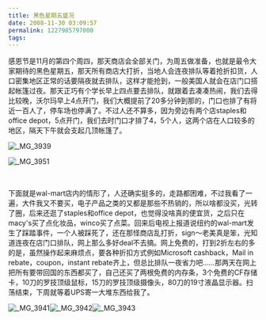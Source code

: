 ```yaml
---
title: 黑色星期五盛况
date: 2008-11-30 03:09:57
permalink: 1227985797000
tags:
---
```


<p>感恩节是11月的第四个周四，那天商店会全部关门，为周五做准备，也就是最令大家期待的黑色星期五，那天所有商店大打折，当地人会连夜排队等着抢折扣货，人口密集地区正常的话要隔夜就去排队，这样才能抢到，一般美国人就会在店门口搭起帐篷过夜。那天正巧有个学长早上四点要去排队，就跟着去凑凑热闹，我们去得比较晚，沃尔玛早上4点开门，我们大概提前了20多分钟到那的，门口也排了有将近一百人了，停车场也停满了。不过人还不算多，因为旁边有两个店staples和office depot，5点开门，我们去时门口才排了4，5个人，这两个店在人口较多的地区，隔天下午就会支起几顶帐篷了。</p>
<!-- more -->
<p><img alt="_MG_3939" src="http://static.flickr.com/3020/3070650438_b16f9cbac9.jpg" border="0" /></p>  <p><img alt="_MG_3951" src="http://static.flickr.com/3210/3069821523_3e00083378.jpg" border="0" /></p>  <p>&#160;</p>  <p>下面就是wal-mart店内的情形了，人还确实挺多的，走路都困难，不过我看了一遍，大件我又不要买，电子产品之类的又都是那些不热销的，所以啥都没买，光转了圈，后来还逛了staples和office depot，也觉得没啥真的便宜货，之后只在macy's买了点化妆品，winco买了点菜。回来后电视上报道说纽约的wal-mart发生了踩踏事件，一个人被踩死了，还在那怪商店乱打折，sign～老美真是笨，光知道连夜在店门口排队，网上那么多好deal不去搞。网上免费的，打到2折左右的多的是，虽然操作起来麻烦点，要各种折扣方式例如Microsoft cashback，Mail in rebate，coupon，instant rebate齐上，但总比排队一夜省力吧&#8230;&#8230;那两天在网上把所有要带回国的东西都买了，自己还买了两根免费的内存条，3个免费的CF存储卡，10刀的罗技顶级鼠标，15刀的罗技顶级摄像头，80刀的19寸液晶显示器。扫荡结束，下周就等着UPS寄一大堆东西给我了。</p>  <p><img alt="_MG_3941" src="http://static.flickr.com/3142/3070652702_f262e71996.jpg" border="0" /><img alt="_MG_3942" src="http://static.flickr.com/3019/3069816855_bfd1d6b4cc.jpg" border="0" /><img alt="_MG_3943" src="http://static.flickr.com/3051/3070657278_4660e29307.jpg" border="0" /></p>
